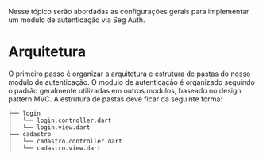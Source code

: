 

 Nesse tópico serão abordadas as configurações gerais para implementar um modulo de autenticação via Seg Auth. 


# Arquitetura

O primeiro passo é organizar a arquitetura e estrutura de pastas do nosso modulo de autenticação. O modulo de autenticação é organizado seguindo o padrão geralmente utilizadas em outros modulos, baseado no design pattern MVC. A estrutura de pastas deve ficar da seguinte forma: 



``` 
├── login
│   └── login.controller.dart
│   └── login.view.dart
├── cadastro
│   └── cadastro.controller.dart
│   └── cadastro.view.dart
```
